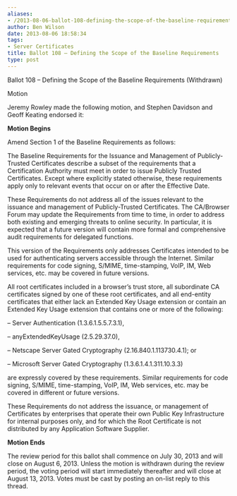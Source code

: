 ```yaml
---
aliases:
- /2013-08-06-ballot-108-defining-the-scope-of-the-baseline-requirements/
author: Ben Wilson
date: 2013-08-06 18:58:34
tags:
- Server Certificates
title: Ballot 108 – Defining the Scope of the Baseline Requirements
type: post
---
```


Ballot 108 – Defining the Scope of the Baseline Requirements (Withdrawn)

Motion

Jeremy Rowley made the following motion, and Stephen Davidson and Geoff Keating endorsed it:

**Motion Begins**

Amend Section 1 of the Baseline Requirements as follows:

The Baseline Requirements for the Issuance and Management of Publicly-Trusted Certificates describe a subset of the requirements that a Certification Authority must meet in order to issue Publicly Trusted Certificates. Except where explicitly stated otherwise, these requirements apply only to relevant events that occur on or after the Effective Date.

These Requirements do not address all of the issues relevant to the issuance and management of Publicly-Trusted Certificates. The CA/Browser Forum may update the Requirements from time to time, in order to address both existing and emerging threats to online security. In particular, it is expected that a future version will contain more formal and comprehensive audit requirements for delegated functions.

This version of the Requirements only addresses Certificates intended to be used for authenticating servers accessible through the Internet. Similar requirements for code signing, S/MIME, time-stamping, VoIP, IM, Web services, etc. may be covered in future versions.

All root certificates included in a browser’s trust store, all subordinate CA certificates signed by one of these root certificates, and all end-entity certificates that either lack an Extended Key Usage extension or contain an Extended Key Usage extension that contains one or more of the following:

– Server Authentication (1.3.6.1.5.5.7.3.1),

– anyExtendedKeyUsage (2.5.29.37.0),

– Netscape Server Gated Cryptography (2.16.840.1.113730.4.1); or

– Microsoft Server Gated Cryptography (1.3.6.1.4.1.311.10.3.3)

are expressly covered by these requirements. Similar requirements for code signing, S/MIME, time-stamping, VoIP, IM, Web services, etc. may be covered in different or future versions.

These Requirements do not address the issuance, or management of Certificates by enterprises that operate their own Public Key Infrastructure for internal purposes only, and for which the Root Certificate is not distributed by any Application Software Supplier.

**Motion Ends**

The review period for this ballot shall commence on July 30, 2013 and will close on August 6, 2013. Unless the motion is withdrawn during the review period, the voting period will start immediately thereafter and will close at August 13, 2013. Votes must be cast by posting an on-list reply to this thread.